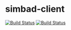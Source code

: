# simbad-client
[![Build Status](https://travis-ci.org/JakubSokolowski/simbad-client.svg?branch=master)](https://travis-ci.org/JakubSokolowski/simbad-client)
[![Build Status](https://codecov.io/gh/JakubSokolowski/simbad-client/graph/badge.svg)](https://codecov.io/gh/JakubSokolowski/simbad-client/)

